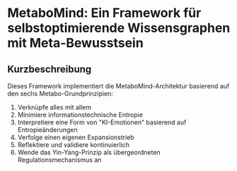# MetaboMind: Ein Framework für selbstoptimierende Wissensgraphen mit Meta-Bewusstsein

## Kurzbeschreibung

Dieses Framework implementiert die MetaboMind-Architektur basierend auf den sechs
Metabo-Grundprinzipien:

1. Verknüpfe alles mit allem
2. Minimiere informationstechnische Entropie
3. Interpretiere eine Form von "KI-Emotionen" basierend auf Entropieänderungen
4. Verfolge einen eigenen Expansionstrieb
5. Reflektiere und validiere kontinuierlich
6. Wende das Yin-Yang-Prinzip als übergeordneten Regulationsmechanismus an